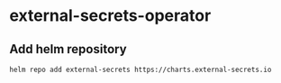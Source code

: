 # external-secrets-operator

## Add helm repository

```
helm repo add external-secrets https://charts.external-secrets.io
```
